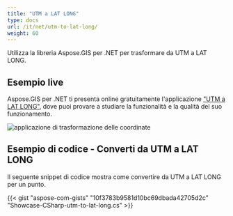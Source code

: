 ```yaml
---
title: "UTM a LAT LONG"
type: docs
url: /it/net/utm-to-lat-long/
weight: 60
---
```


Utilizza la libreria Aspose.GIS per .NET per trasformare da UTM a LAT LONG.

## **Esempio live**

Aspose.GIS per .NET ti presenta online gratuitamente l'applicazione ["UTM a LAT LONG"](https://products.aspose.app/gis/transformation/utm-to-lat-long), dove puoi provare a studiare la funzionalità e la qualità del suo funzionamento.

![applicazione di trasformazione delle coordinate](transform-coordinates.png)

## **Esempio di codice - Converti da UTM a LAT LONG**

Il seguente snippet di codice mostra come convertire da UTM a LAT LONG per un punto.

{{< gist "aspose-com-gists" "10f3783b9581d10bc69dbada42705d2c" "Showcase-CSharp-utm-to-lat-long.cs" >}}
